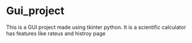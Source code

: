 # Gui_project
This is a GUI project made using tkinter python. It is a scientific calculator has features like rateus and histroy page 
    
    
